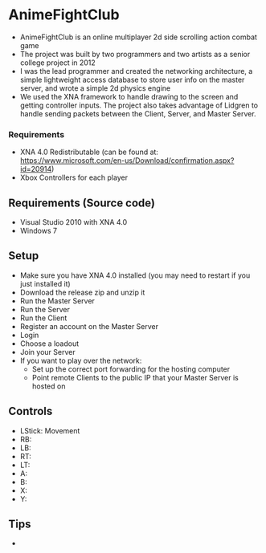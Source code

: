 # AnimeFightClub

- AnimeFightClub is an online multiplayer 2d side scrolling action combat game
- The project was built by two programmers and two artists as a senior college project in 2012
- I was the lead programmer and created the networking architecture, a simple lightweight access database to store user info on the master server, and wrote a simple 2d physics engine
- We used the XNA framework to handle drawing to the screen and getting controller inputs. The project also takes advantage of Lidgren to handle sending packets between the Client, Server, and Master Server.

### Requirements
- XNA 4.0 Redistributable (can be found at: https://www.microsoft.com/en-us/Download/confirmation.aspx?id=20914)
- Xbox Controllers for each player

## Requirements (Source code)

- Visual Studio 2010 with XNA 4.0
- Windows 7

## Setup

- Make sure you have XNA 4.0 installed (you may need to restart if you just installed it)
- Download the release zip and unzip it
- Run the Master Server
- Run the Server
- Run the Client
- Register an account on the Master Server
- Login
- Choose a loadout
- Join your Server
- If you want to play over the network:
  - Set up the correct port forwarding for the hosting computer
  - Point remote Clients to the public IP that your Master Server is hosted on

## Controls

- LStick: Movement
- RB: 
- LB: 
- RT: 
- LT: 
- A: 
- B: 
- X: 
- Y: 

## Tips

- 
